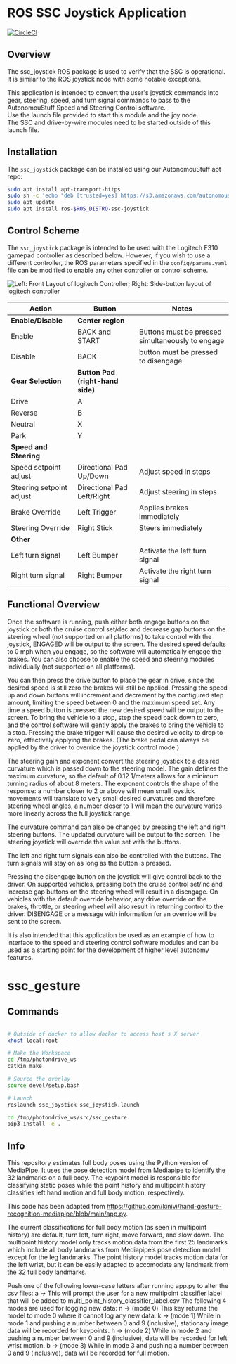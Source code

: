 # ROS SSC Joystick Application #

[![CircleCI](https://circleci.com/gh/astuff/ssc_joystick/tree/master.svg?style=svg)](https://circleci.com/gh/astuff/ssc_joystick/tree/master)

## Overview

The ssc_joystick ROS package is used to verify that the SSC is operational. 
It is similar to the ROS joystick node with some notable exceptions. 

This application is intended to convert the user's joystick commands into gear, steering, speed, and turn signal commands
to pass to the AutonomouStuff Speed and Steering Control software.  
Use the launch file provided to start this module and the joy node.  
The SSC and drive-by-wire modules need to be started outside of this launch file.

## Installation

The `ssc_joystick` package can be installed using our AutonomouStuff apt repo:

```sh
sudo apt install apt-transport-https
sudo sh -c 'echo "deb [trusted=yes] https://s3.amazonaws.com/autonomoustuff-repo/ $(lsb_release -sc) main" > /etc/apt/sources.list.d/autonomoustuff-public.list'
sudo apt update
sudo apt install ros-$ROS_DISTRO-ssc-joystick
```

## Control Scheme

The `ssc_joystick` package is intended to be used with the Logitech F310 gamepad controller as described below.
However, if you wish to use a different controller, the ROS parameters specified in the `config/params.yaml` file can be modified to enable any other controller or control scheme.

![Left: Front Layout of logitech Controller; Right: Side-button layout of logitech controller
](/controller_img.png "controller_img.png")

| Action | Button | Notes |
| - | - | - |
| **Enable/Disable** | **Center region** | |
| Enable | BACK and START | Buttons must be pressed simultaneously to engage |
| Disable | BACK | button must be pressed to disengage |
| **Gear Selection** | **Button Pad (right-hand side)** | |
| Drive | A | |
| Reverse | B | |
| Neutral | X | |
| Park | Y | |
| **Speed and Steering** | | |
| Speed setpoint adjust | Directional Pad Up/Down | Adjust speed in steps |
| Steering setpoint adjust | Directional Pad Left/Right | Adjust steering in steps |
| Brake Override | Left Trigger | Applies brakes immediately |
| Steering Override | Right Stick | Steers immediately |
| **Other** | | |
| Left turn signal | Left Bumper | Activate the left turn signal |
| Right turn signal | Right Bumper | Activate the right turn signal |

## Functional Overview

Once the software is running, push either both engage buttons on the joystick or both the cruise control set/dec and
decrease gap buttons on the steering wheel (not supported on all platforms) to take control with the joystick,
ENGAGED will be output to the screen. The desired speed defaults to 0 mph when you engage, so the software will
automatically engage the brakes.
You can also choose to enable the speed and steering modules individually (not supported on all platforms).

You can then press the drive button to place the gear in drive, since the desired speed is still zero the brakes
will still be applied.  Pressing the speed up and down buttons will increment and decrement by the configured step
amount, limiting the speed between 0 and the maximum speed set.  Any time a speed button is pressed the new desired
speed will be output to the screen.  To bring the vehicle to a stop, step the speed back down to zero, and the control
software will gently apply the brakes to bring the vehicle to a stop.  Pressing the brake trigger will cause the
desired velocity to drop to zero, effectively applying the brakes. (The brake pedal can always be applied by the driver
to override the joystick control mode.)

The steering gain and exponent convert the steering joystick to a desired curvature which is passed down to the
steering model.  The gain defines the maximum curvature, so the default of 0.12 1/meters allows for a minimum turning
radius of about 8 meters.  The exponent controls the shape of the response: a number closer to 2 or above will mean
small joystick movements will translate to very small desired curvatures and therefore steering wheel angles,
a number closer to 1 will mean the curvature varies more linearly across the full joystick range.

The curvature command can also be changed by pressing the left and right steering buttons.  The updated curvature
will be output to the screen.  The steering joystick will override the value set with the buttons.

The left and right turn signals can also be controlled with the buttons.  The turn signals will stay on as long
as the button is pressed.

Pressing the disengage button on the joystick will give control back to the driver.
On supported vehicles, pressing both the cruise control set/inc and increase gap buttons on the steering wheel will
result in a disengage.
On vehicles with the default override behavior, any drive override on the brakes, throttle, or steering wheel will also
result in returning control to the driver.
DISENGAGE or a message with information for an override will be sent to the screen.

It is also intended that this application be used as an example of how to interface to the speed and steering control
software modules and can be used as a starting point for the development of higher level autonomy features.

# ssc_gesture

## Commands

```sh

# Outside of docker to allow docker to access host's X server
xhost local:root

# Make the Workspace
cd /tmp/photondrive_ws
catkin_make

# Source the overlay
source devel/setup.bash

# Launch 
roslaunch ssc_joystick ssc_joystick.launch

cd /tmp/photondrive_ws/src/ssc_gesture
pip3 install -e .
```

## Info

This repository estimates full body poses using the Python version of MediaPipe. It uses the pose detection model from Mediapipe to identify the 32 landmarks on a full body. The keypoint model is responsible for classifying static poses while the point history and multipoint history classifies left hand motion and full body motion, respectively. 

This code has been adapted from https://github.com/kinivi/hand-gesture-recognition-mediapipe/blob/main/app.py. 

The current classifications for full body motion (as seen in multipoint history) are default, turn left, turn right, move forward, and slow down. The multipoint history model only tracks motion data from the first 25 landmarks which include all body landmarks from Mediapipe’s pose detection model except for the leg landmarks. The point history model tracks motion data for the left wrist, but it can be easily adapted to accomodate any  landmark from the 32 full body landmarks.

Push one of the following lower-case letters after running app.py to alter the csv files:
a -> This will prompt the user for a new multipoint classifier label that will be added to multi_point_history_classifier_label.csv
The following 4 modes are used for logging new data:
n -> (mode 0) This key returns the model to mode 0 where it cannot log any new data.
k -> (mode 1) While in mode 1 and pushing a number between 0 and 9 (inclusive), stationary image data will be recorded for keypoints.
h -> (mode 2) While in mode 2 and pushing a number between 0 and 9 (inclusive), data will be recorded for left wrist motion.
b -> (mode 3) While in mode 3 and pushing a number between 0 and 9 (inclusive), data will be recorded for full motion.

